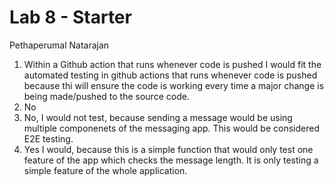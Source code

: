# Lab 8 - Starter

Pethaperumal Natarajan

1. Within a Github action that runs whenever code is pushed
I would fit the automated testing in github actions that runs whenever code is pushed because thi will ensure the code is working every time a major change is being made/pushed to the source code.
2. No
3. No, I would not test, because sending a message would be using multiple componenets of the messaging app. This would be considered E2E testing.
4. Yes I would, because this is a simple function that would only test one feature of the app which checks the message length. It is only testing a simple feature of the whole application.
